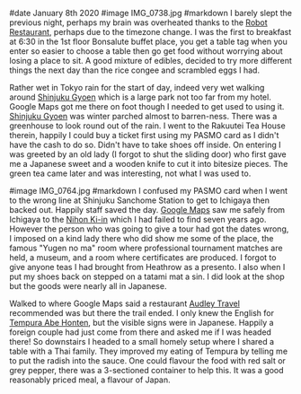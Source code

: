 #date January 8th 2020
#image IMG_0738.jpg
#markdown
I barely slept the previous night, perhaps my brain was overheated thanks to the
[Robot Restaurant](https://shinjuku-robot.com/sp/),
perhaps due to the timezone change. I was the first to breakfast at 6:30
in the 1st floor Bonsalute buffet place, you get a table tag when you enter so easier to
choose a table then go get food without worrying about losing a place to sit.
A good mixture of edibles, decided to try more different
things the next day than the rice congee and scrambled eggs I had.

Rather wet in Tokyo rain for the start of day, indeed very wet walking around
[Shinjuku Gyoen](https://www.env.go.jp/garden/shinjukugyoen/english/)
which is a large park not too far from my hotel.
Google Maps got me there on foot though I needed to
get used to using it. [Shinjuku Gyoen](https://www.env.go.jp/garden/shinjukugyoen/english/) was winter parched almost to barren-ness.
There was a greenhouse to look round out of the rain.
I went to the Rakuutei Tea House therein, happily I could buy a ticket first using my
PASMO card as I didn't have the cash to do so. Didn't have to take shoes off inside.
On entering I was greeted by an old lady (I forgot to shut the sliding door) who first
gave me a Japanese sweet and a wooden knife to cut it into bitesize pieces. The green tea came
later and was interesting, not what I was used to.

#image IMG_0764.jpg
#markdown
I confused my PASMO card when I went to the wrong line at Shinjuku Sanchome Station to
get to Ichigaya then backed out. Happily staff saved the day. [Google Maps](https://www.google.com/maps) saw me
safely from Ichigaya to the
[Nihon Ki-in](https://www.nihonkiin.or.jp/english/) which I had failed to find seven years ago. However the person who
was going to give a tour had got the dates wrong, I imposed on a kind lady there who did
show me some of the place, the famous "Yugen no ma" room where professional tournament
matches are held, a museum, and a room
where certificates are produced. I forgot to give anyone teas I had brought from Heathrow
as a presento. I also when I put my shoes back on stepped on a tatami mat a
sin. I did look at the shop but the goods were nearly all in Japanese.

Walked to where Google Maps said a restaurant [Audley Travel](https://www.audleytravel.com/) recommended was but there the
trail ended. I only knew the English for [Tempura Abe Honten](https://tempura-abe-ginza.gorp.jp/),
but the visible signs were
in Japanese. Happily a foreign couple had just come from there and asked me if I was
headed there! So downstairs I headed to a small homely setup where I shared a table
with a Thai family. They improved my eating of Tempura by telling me to put the radish
into the sauce. One could flavour the food with red salt or grey pepper, there was a
3-sectioned container to help this. It was a good reasonably priced meal, a flavour of Japan.
